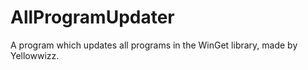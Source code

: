 # AllProgramUpdater
A program which updates all programs in the WinGet library, made by Yellowwizz.
